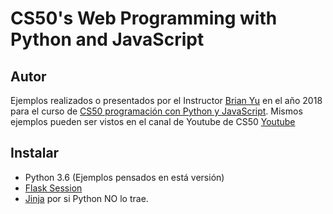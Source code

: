 # CS50's Web Programming with Python and JavaScript

## Autor
Ejemplos realizados o presentados por el Instructor [Brian Yu](https://brianyu.me) en el año 2018 para el curso de [CS50 programación 
con Python y JavaScript](https://www.edx.org/course/cs50s-web-programming-with-python-and-javascript). Mismos ejemplos pueden ser vistos
en el canal de Youtube de CS50 [Youtube](https://www.youtube.com/playlist?list=PLhQjrBD2T382hIW-IsOVuXP1uMzEvmcE5)


## Instalar
- Python 3.6 (Ejemplos pensados en está versión)
- [Flask Session](https://pythonhosted.org/Flask-Session/)
- [Jinja](https://jinja.palletsprojects.com/en/2.10.x/) por si Python NO lo trae.

